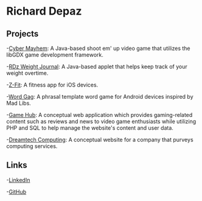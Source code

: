 # Richard Depaz

## Projects
-[Cyber Mayhem](https://rdz.itch.io/cyber-mayhem): A Java-based shoot em' up video game that utilizes the libGDX game development framework.

-[RDz Weight Journal](https://github.com/ItsRDz/RDzWeightJournal): A Java-based applet that helps keep track of your weight overtime.

-[Z-Fit](https://github.com/ItsRDz/ZFit): A fitness app for iOS devices.

-[Word Gag](https://github.com/ItsRDz/WordGag): A phrasal template word game for Android devices inspired by Mad Libs.

-[Game Hub](https://github.com/ItsRDz/GameHub): A conceptual web application which provides gaming-related content such as reviews and news to video game enthusiasts while utilizing PHP and SQL to help manage the website's content and user data.

-[Dreamtech Computing](https://github.com/ItsRDz/DreamtechComputing): A conceptual website for a company that purveys computing services.

## Links
-[LinkedIn](https://www.linkedin.com/in/richard-depaz)

-[GitHub](https://github.com/ItsRDz)

<!-- You can use the [editor on GitHub](https://github.com/ItsRDz/itsrdz.github.io/edit/master/README.md) to maintain and preview the content for your website in Markdown files.

Whenever you commit to this repository, GitHub Pages will run [Jekyll](https://jekyllrb.com/) to rebuild the pages in your site, from the content in your Markdown files.

### Markdown

Markdown is a lightweight and easy-to-use syntax for styling your writing. It includes conventions for

```markdown
Syntax highlighted code block

# Header 1
## Header 2
### Header 3

- Bulleted
- List

1. Numbered
2. List

**Bold** and _Italic_ and `Code` text

[Link](url) and ![Image](src)
```

For more details see [GitHub Flavored Markdown](https://guides.github.com/features/mastering-markdown/).

### Jekyll Themes

Your Pages site will use the layout and styles from the Jekyll theme you have selected in your [repository settings](https://github.com/ItsRDz/itsrdz.github.io/settings). The name of this theme is saved in the Jekyll `_config.yml` configuration file.

### Support or Contact

Having trouble with Pages? Check out our [documentation](https://help.github.com/categories/github-pages-basics/) or [contact support](https://github.com/contact) and we’ll help you sort it out. -->
